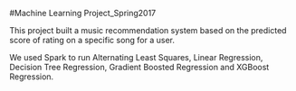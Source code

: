 
#Machine Learning Project_Spring2017

This project built a music recommendation system based on the predicted score of rating on a specific song for a user.

We used Spark to run Alternating Least Squares, Linear Regression, Decision Tree Regression, Gradient Boosted Regression and XGBoost Regression.  

